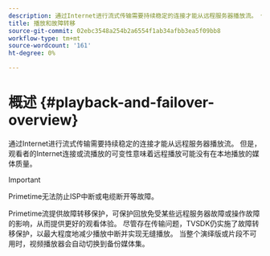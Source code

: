 ```yaml
---
description: 通过Internet进行流式传输需要持续稳定的连接才能从远程服务器播放流。 但是，观看者的Internet连接或流播放的可变性意味着远程播放可能没有在本地播放的媒体质量。
title: 播放和故障转移
source-git-commit: 02ebc3548a254b2a6554f1ab34afbb3ea5f09bb8
workflow-type: tm+mt
source-wordcount: '161'
ht-degree: 0%

---
```


# 概述 {#playback-and-failover-overview}

通过Internet进行流式传输需要持续稳定的连接才能从远程服务器播放流。 但是，观看者的Internet连接或流播放的可变性意味着远程播放可能没有在本地播放的媒体质量。

>[!IMPORTANT]
>
>Primetime无法防止ISP中断或电缆断开等故障。

Primetime流提供故障转移保护，可保护回放免受某些远程服务器故障或操作故障的影响，从而提供更好的观看体验。 尽管存在传输问题，TVSDK仍实施了故障转移保护，以最大程度地减少播放中断并实现无缝播放。 当整个演绎版或片段不可用时，视频播放器会自动切换到备份媒体集。
